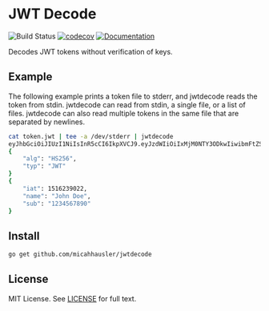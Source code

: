 # JWT Decode

![Build Status](https://github.com/micahhausler/jwtdecode/actions/workflows/test.yml/badge.svg?branch=master)
[![codecov](https://codecov.io/gh/micahhausler/jwtdecode/branch/master/graph/badge.svg)](https://codecov.io/gh/micahhausler/jwtdecode)
[![Documentation](https://pkg.go.dev/github.com/micahhausler/jwtdecode?status.svg)](http://pkg.go.dev/github.com/micahhausler/jwtdecode)

Decodes JWT tokens without verification of keys.

## Example

The following example prints a token file to stderr, and jwtdecode reads the
token from stdin. jwtdecode can read from stdin, a single file, or a list of
files. jwtdecode can also read multiple tokens in the same file that are
separated by newlines.

```bash
cat token.jwt | tee -a /dev/stderr | jwtdecode
eyJhbGciOiJIUzI1NiIsInR5cCI6IkpXVCJ9.eyJzdWIiOiIxMjM0NTY3ODkwIiwibmFtZSI6IkpvaG4gRG9lIiwiaWF0IjoxNTE2MjM5MDIyfQ.SflKxwRJSMeKKF2QT4fwpMeJf36POk6yJV_adQssw5c
{
    "alg": "HS256",
    "typ": "JWT"
}
{
    "iat": 1516239022,
    "name": "John Doe",
    "sub": "1234567890"
}
```

## Install

```bash
go get github.com/micahhausler/jwtdecode
```

## License

MIT License. See [LICENSE](LICENSE) for full text.
